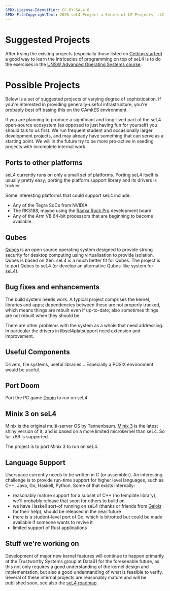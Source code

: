 ```yaml
---
SPDX-License-Identifier: CC-BY-SA-4.0
SPDX-FileCopyrightText: 2020 seL4 Project a Series of LF Projects, LLC.
---
```


# Suggested Projects


After trying the existing projects (especially those listed on [Getting started](GettingStarted))
a good way to learn the intricacies of programming on
top of seL4 is to do the exercises in the
[UNSW Advanced
Operating Systems course](http://www.cse.unsw.edu.au/~cs9242/current/).

# Possible Projects


Below is a set of suggested projects of varying degree of
sophistication. If you're interested in providing generally-useful
infrastructure, you're probably best off basing this on the CAmkES
environment.

If you are planning to produce a significant and long-lived part of the
seL4 open-source ecosystem (as opposed to just having fun for yourself)
you should talk to us first. We run frequent student and occasionally
larger development projects, and may already have something that can
serve as a starting point. We will in the future try to be more
pro-active in seeding projects with incomplete internal work.

## Ports to other platforms


seL4 currently runs on only a small set of platforms. Porting seL4
itself is usually pretty easy; porting the platform support library and
its drivers is trickier.

Some interesting platforms that could support seL4 include:

- Any of the Tegra SoCs from NVIDIA.
- The RK3188, maybe using the [Radxa Rock Pro](http://radxa.com/Home) development board
- Any of the Arm V8 64-bit processors that are beginning to
      become available.

## Qubes


[Qubes](https://qubes-os.org/) is an open source operating
system designed to provide strong security for desktop computing using
virtualisation to provide isolation. Qubes is based on Xen. seL4 is a
much better fit for Qubes. The project is to port Qubes to seL4 (or
develop an alternative Qubes-like system for seL4).

## Bug fixes and enhancements


The build system needs work. A typical project comprises the kernel,
libraries and apps; dependencies between these are not properly tracked,
which means things are rebuilt even if up-to-date; also sometimes things
are not rebuilt when they should be.

There are other problems with the system as a whole that need
addressing. In particular the drivers in libsel4platsupport need
extension and improvement.

## Useful Components


Drivers, file systems, useful libraries... Especially a POSIX
environment would be useful.

## Port Doom


Port the PC game
[Doom](https://en.wikipedia.org/wiki/Doom_(1993_video_game)) to
run on seL4.

## Minix 3 on seL4


Minix is the original multi-server OS by Tannenbaum.
[Minix 3](http://www.minix3.org/) is the latest shiny version
of it, and is based on a more limited microkernel than seL4. So far x86
is supported.

The project is to port Minix 3 to run on seL4.

## Language Support


Userspace currently needs to be written in C (or assembler). An
interesting challenge is to provide run-time support for higher level
languages, such as C++, Java, Go, Haskell, Python. Some of that exists
internally:

- reasonably mature support for a subset of C++ (no template
      library), we'll probably release that soon for others to build on
- we have Haskell sort-of running on seL4 (thanks or friends from
      [Galois](https://galois.com/) for their help), should be
      released in the near future
- there is a student-level port of Go, which is bitrotted but could
      be made available if someone wants to revive it
- limited support of Rust applications

## Stuff we're working on

Development of major new kernel features will continue to happen primarily at
the Trustworthy Systems group at Data61 for the foreseeable future, as this
not only requires a good understanding of the kernel design and
implementation, but also a good understanding of what is feasible to verify.
Several of these internal projects are reasonably mature and will be
published soon, see also the [seL4 roadmap](/projects/roadmap.html).

